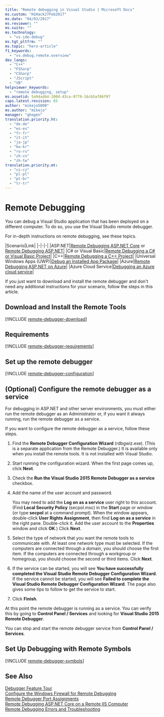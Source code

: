 ```yaml
---
title: "Remote debugging in Visual Studio | Microsoft Docs"
ms.custom: "H1Hack27Feb2017"
ms.date: "04/03/2017"
ms.reviewer: ""
ms.suite: ""
ms.technology: 
  - "vs-ide-debug"
ms.tgt_pltfrm: ""
ms.topic: "hero-article"
f1_keywords: 
  - "vs.debug.remote.overview"
dev_langs: 
  - "C++"
  - "FSharp"
  - "CSharp"
  - "JScript"
  - "VB"
helpviewer_keywords: 
  - "remote debugging, setup"
ms.assetid: 5a94ad64-100d-43ca-9779-16cb5af86f97
caps.latest.revision: 65
author: "mikejo5000"
ms.author: "mikejo"
manager: "ghogen"
translation.priority.ht: 
  - "de-de"
  - "es-es"
  - "fr-fr"
  - "it-it"
  - "ja-jp"
  - "ko-kr"
  - "ru-ru"
  - "zh-cn"
  - "zh-tw"
translation.priority.mt: 
  - "cs-cz"
  - "pl-pl"
  - "pt-br"
  - "tr-tr"
---
```

# Remote Debugging
You can debug a Visual Studio application that has been deployed on a different computer. To do so, you use the Visual Studio remote debugger.

For in-depth instructions on remote debugging, see these topics.

|Scenario|Link|
|-|-|-|
|ASP.NET|[Remote Debugging ASP.NET Core](../debugger/remote-debugging-aspnet-on-a-remote-iis-computer.md) or [Remote Debugging ASP.NET](../debugger/remote-debugging-aspnet-on-a-remote-iis-7-5-computer.md)|
|C# or Visual Basic|[Remote Debugging a C# or Visual Basic Project](remote-debugging-csharp.md)|
|C++|[Remote Debugging a C++ Project](remote-debugging-cpp.md)|
|Universal Windows Apps (UWP)|[Debug an Installed App Package](debug-installed-app-package.md)|
|Azure|[Remote Debugging ASP.NET on Azure](remote-debugging-azure.md)|
|Azure Cloud Service|[Debugging an Azure cloud service](https://docs.microsoft.com/en-us/azure/vs-azure-tools-debug-cloud-services-virtual-machines)|

If you just want to download and install the remote debugger and don't need any additional instructions for your scenario, follow the steps in this article.
  
## Download and Install the Remote Tools  

[!INCLUDE [remote-debugger-download](../debugger/includes/remote-debugger-download.md)]
  
## Requirements

[!INCLUDE [remote-debugger-requirements](../debugger/includes/remote-debugger-requirements.md)]
  
## Set up the remote debugger  

[!INCLUDE [remote-debugger-configuration](../debugger/includes/remote-debugger-configuration.md)]

##  <a name="bkmk_configureService"></a> (Optional) Configure the remote debugger as a service
For debugging in ASP.NET and other server environments, you must either run the remote debugger as an Administrator or, if you want it always running,  run the remote debugger as a service.
  
 If you want to configure the remote debugger as a service, follow these steps.  
  
1.  Find the **Remote Debugger Configuration Wizard** (rdbgwiz.exe). (This is a separate application from the Remote Debugger.) It is available only when you install the remote tools. It is not installed with Visual Studio.  
  
2.  Start running the configuration wizard. When the first page comes up, click **Next**.  
  
3.  Check the **Run the Visual Studio 2015 Remote Debugger as a service** checkbox.  
  
4.  Add the name of the user account and password.  
  
     You may need to add the **Log on as a service** user right to this account. (Find **Local Security Policy** (secpol.msc) in the **Start** page or window (or type **secpol** at a command prompt). When the window appears, double-click **User Rights Assignment**, then find **Log on as a service** in the right pane. Double-click it. Add the user account to the **Properties** window and click **OK**.) Click **Next**.  
  
5.  Select the type of network that you want the remote tools to communicate with. At least one network type must be selected. If the computers are connected through a domain, you should choose the first item. If the computers are connected through a workgroup or homegroup, you should choose the second or third items. Click **Next**.  
  
6.  If the service can be started, you will see **You have successfully completed the Visual Studio Remote Debugger Configuration Wizard**. If the service cannot be started, you will see **Failed to complete the Visual Studio Remote Debugger Configuration Wizard**. The page also gives some tips to follow to get the service to start.  
  
7.  Click **Finish**.  
  
 At this point the remote debugger is running as a service. You can verify this by going to **Control Panel / Services** and looking for **Visual Studio 2015 Remote Debugger**.  
  
 You can stop and start the remote debugger service from **Control Panel / Services**.

## Set Up Debugging with Remote Symbols 

[!INCLUDE [remote-debugger-symbols](../debugger/includes/remote-debugger-symbols.md)]
  
## See Also  
 [Debugger Feature Tour](../debugger/debugger-feature-tour.md)   
 [Configure the Windows Firewall for Remote Debugging](../debugger/configure-the-windows-firewall-for-remote-debugging.md)   
 [Remote Debugger Port Assignments](../debugger/remote-debugger-port-assignments.md)   
 [Remote Debugging ASP.NET Core on a Remote IIS Computer](../debugger/remote-debugging-aspnet-on-a-remote-iis-computer.md)  
 [Remote Debugging Errors and Troubleshooting](../debugger/remote-debugging-errors-and-troubleshooting.md)